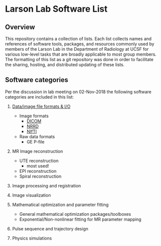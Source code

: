 # Larson Lab Software List

## Overview

This repository contains a collection of lists. Each list collects names and references of software tools, packages, and resources commonly used by members of the Larson Lab in the Department of Radiology at UCSF for various low-level tasks that are broadly applicable to most group members. The formatting of this list as a git repository was done in order to facilitate the sharing, hosting, and distributed updating of these lists.

## Software categories

Per the discussion in lab meeting on 02-Nov-2018 the following software categories are included in this list:

1. [Data/image file formats & I/O](https://github.com/LarsonLab-swlist/blob/master/01-FileFormats.md#imagedata-file-format-io-utilities)
   * Image formats
	 * [DICOM](https://www.dicomstandard.org/)
	 * [NRRD](http://teem.sourceforge.net/nrrd/index.html)
	 * [NIfTI](https://nifti.nimh.nih.gov/)
   * Raw data formats
	 * GE P-file
	 
2. MR Image reconstruction
   * UTE reconstruction
	 * most used!
   * EPI reconstruction
   * Spiral reconstruction

3. Image processing and registration

4. Image visualization

5. Mathematical optimization and parameter fitting
   * General mathematical optimization packages/toolboxes
   * Exponential/Non-nonlinear fitting for MR parameter mapping

6. Pulse sequence and trajectory design

7. Physics simulations
